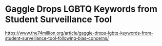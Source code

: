 # Gaggle Drops LGBTQ Keywords from Student Surveillance Tool 
 <https://www.the74million.org/article/gaggle-drops-lgbtq-keywords-from-student-surveillance-tool-following-bias-concerns/>